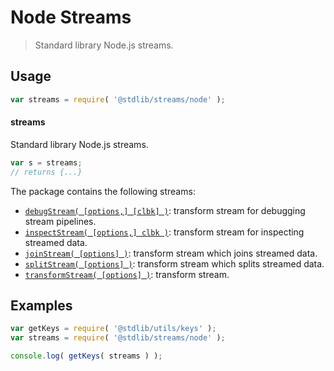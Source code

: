 <!--

@license Apache-2.0

Copyright (c) 2018 The Stdlib Authors.

Licensed under the Apache License, Version 2.0 (the "License");
you may not use this file except in compliance with the License.
You may obtain a copy of the License at

   http://www.apache.org/licenses/LICENSE-2.0

Unless required by applicable law or agreed to in writing, software
distributed under the License is distributed on an "AS IS" BASIS,
WITHOUT WARRANTIES OR CONDITIONS OF ANY KIND, either express or implied.
See the License for the specific language governing permissions and
limitations under the License.

-->

# Node Streams

> Standard library Node.js streams.

<section class="usage">

## Usage

```javascript
var streams = require( '@stdlib/streams/node' );
```

#### streams

Standard library Node.js streams.

```javascript
var s = streams;
// returns {...}
```

The package contains the following streams:

<!-- <toc pattern="*"> -->

<div class="namespace-toc">

-   <span class="signature">[`debugStream( [options,] [clbk] )`][@stdlib/streams/node/debug]</span><span class="delimiter">: </span><span class="description">transform stream for debugging stream pipelines.</span>
-   <span class="signature">[`inspectStream( [options,] clbk )`][@stdlib/streams/node/inspect]</span><span class="delimiter">: </span><span class="description">transform stream for inspecting streamed data.</span>
-   <span class="signature">[`joinStream( [options] )`][@stdlib/streams/node/join]</span><span class="delimiter">: </span><span class="description">transform stream which joins streamed data.</span>
-   <span class="signature">[`splitStream( [options] )`][@stdlib/streams/node/split]</span><span class="delimiter">: </span><span class="description">transform stream which splits streamed data.</span>
-   <span class="signature">[`transformStream( [options] )`][@stdlib/streams/node/transform]</span><span class="delimiter">: </span><span class="description">transform stream.</span>

</div>

<!-- </toc> -->

</section>

<!-- /.usage -->

<section class="examples">

## Examples

<!-- TODO: better examples -->

<!-- eslint no-undef: "error" -->

```javascript
var getKeys = require( '@stdlib/utils/keys' );
var streams = require( '@stdlib/streams/node' );

console.log( getKeys( streams ) );
```

</section>

<!-- /.examples -->

<section class="links">

<!-- <toc-links> -->

[@stdlib/streams/node/debug]: https://github.com/stdlib-js/stdlib/tree/develop/lib/node_modules/%40stdlib/streams/utils/debug

[@stdlib/streams/node/inspect]: https://github.com/stdlib-js/stdlib/tree/develop/lib/node_modules/%40stdlib/streams/utils/inspect

[@stdlib/streams/node/join]: https://github.com/stdlib-js/stdlib/tree/develop/lib/node_modules/%40stdlib/streams/utils/join

[@stdlib/streams/node/split]: https://github.com/stdlib-js/stdlib/tree/develop/lib/node_modules/%40stdlib/streams/utils/split

[@stdlib/streams/node/transform]: https://github.com/stdlib-js/stdlib/tree/develop/lib/node_modules/%40stdlib/streams/utils/transform

<!-- </toc-links> -->

</section>

<!-- /.links -->
